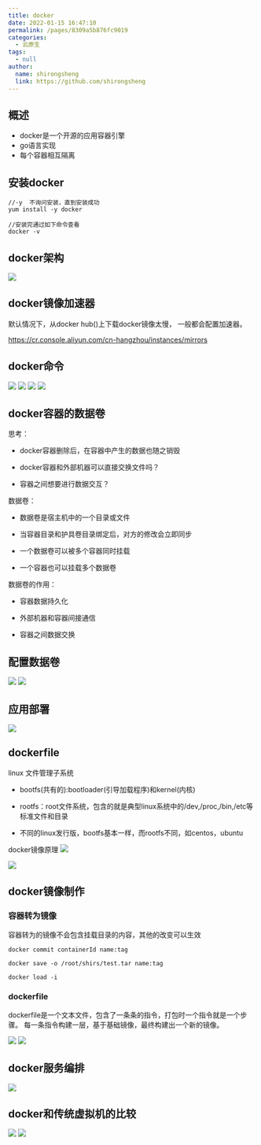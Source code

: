 ```yaml
---
title: docker
date: 2022-01-15 16:47:10
permalink: /pages/8309a5b876fc9019
categories: 
  - 云原生
tags: 
  - null
author: 
  name: shirongsheng
  link: https://github.com/shirongsheng
---
```


## 概述

* docker是一个开源的应用容器引擎
* go语言实现
* 每个容器相互隔离

## 安装docker

```
//-y  不询问安装，直到安装成功
yum install -y docker

//安装完通过如下命令查看
docker -v
```

## docker架构

<img src="/old-times/png/docker/docker_1.png">

## docker镜像加速器

默认情况下，从docker hub()上下载docker镜像太慢，
一般都会配置加速器。

https://cr.console.aliyun.com/cn-hangzhou/instances/mirrors

## docker命令

<img src="/old-times/png/docker/docker_2.png">

<img src="/old-times/png/docker/docker_3.png">

<img src="/old-times/png/docker/docker_4.png">

<img src="/old-times/png/docker/docker_5.png">

## docker容器的数据卷

思考：
           
* docker容器删除后，在容器中产生的数据也随之销毁

* docker容器和外部机器可以直接交换文件吗？

* 容器之间想要进行数据交互？ 

数据卷：

* 数据卷是宿主机中的一个目录或文件

* 当容器目录和护具卷目录绑定后，对方的修改会立即同步

* 一个数据卷可以被多个容器同时挂载

* 一个容器也可以挂载多个数据卷

数据卷的作用：

* 容器数据持久化

* 外部机器和容器间接通信

* 容器之间数据交换

## 配置数据卷

<img src="/old-times/png/docker/docker_6.png">

<img src="/old-times/png/docker/docker_7.png">

## 应用部署

<img src="/old-times/png/docker/docker_8.png">


## dockerfile

linux 文件管理子系统

* bootfs(共有的):bootloader(引导加载程序)和kernel(内核)

* rootfs：root文件系统，包含的就是典型linux系统中的/dev,/proc,/bin,/etc等标准文件和目录

* 不同的linux发行版，bootfs基本一样，而rootfs不同，如centos，ubuntu

docker镜像原理
<img src="/old-times/png/docker/docker_10.png">

<img src="/old-times/png/docker/docker_11.png">

## docker镜像制作

### 容器转为镜像

容器转为的镜像不会包含挂载目录的内容，其他的改变可以生效

```
docker commit containerId name:tag

docker save -o /root/shirs/test.tar name:tag

docker load -i
``` 

### dockerfile

dockerfile是一个文本文件，包含了一条条的指令，打包时一个指令就是一个步骤。
每一条指令构建一层，基于基础镜像，最终构建出一个新的镜像。

<img src="/old-times/png/docker/docker_12.png">

<img src="/old-times/png/docker/docker_13.png">


## docker服务编排


<img src="/old-times/png/docker/docker_14.png">

## docker和传统虚拟机的比较

<img src="/old-times/png/docker/docker_15.png">

<img src="/old-times/png/docker/docker_16.png">
